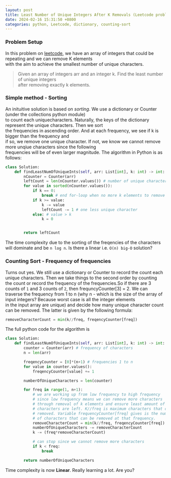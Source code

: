 ```yaml
---
layout: post
title: Least Number of Unique Integers After K Removals (Leetcode problem 1481)
date: 2024-02-16 15:31:50 +0800
categories: python, Leetcode, dictionary, counting-sort
---
```


### Problem Setup

In this problem on [leetcode], we have an array of integers that could be repeating and we can remove K elements  
with the aim to achieve the smallest number of unique characters.

>Given an array of integers arr and an integer k. Find the least number of unique integers  
after removing exactly k elements.  



### Simple method - Sorting

An inituitive solution is based on *sorting*. We use a dictionary or Counter (under the collections python module)  
to count each uniquecharacters. Naturally, the keys of the dictionary represent the unique characters. Then we sort  
the frequencies in ascending order. And at each frequency, we see if k is bigger than the frequency and  
if so, we remove one unique character. If not, we know we cannot remove more unqiue characters since the following  
frequencies will be of even larger magnitude. The algorithm in Python is as follows:

```Python
class Solution:
    def findLeastNumOfUniqueInts(self, arr: List[int], k: int) -> int:
        nCounter = Counter(arr)
        leftCount = len(nCounter.values()) # number of unique characters
        for value in sorted(nCounter.values()):
            if k == 0:
                break # end for-loop when no more k elements to remove
            if k >= value:
                k -= value
                leftCount -= 1 # one less unique character
            else: # value > k
                k = 0


        return leftCount
```
The time complexity due to the sorting of the freqencies of the characters will dominate and be `n log n`. Is there a linear i.e. `O(n) big-O` solution?

### Counting Sort - Frequency of frequencies

Turns out yes. We still use a dictionary or Counter to record the count each unique characters. Then we take things to the second order by counting  
the count or record the frequency of the frequencies.So if there are 3 counts of `1` and 3 counts of `2`, then frequncyCounter[3] = 2. We can  
traverse the frequency from 1 to n (why n - which is the size of the array of input integers? Because worst case is all the integer elements  
in the input array are unique) and decide how many unique character count can be removed. The latter is given by the following formula:

```Python
removeCharacterCount = min(k//freq, freqencyCounter[freq])
```

The full python code for the algorithm is

```Python
class Solution:
    def findLeastNumOfUniqueInts(self, arr: List[int], k: int) -> int:
        counter = Counter(arr) # frequency of characters
        n = len(arr)

        freqencyCounter = [0]*(n+1) # frequencies 1 to n
        for value in counter.values():
            freqencyCounter[value] += 1

        numberOfUniqueCharacters = len(counter)

        for freq in range(1, n+1):
            # we are working up from low frequency to high frequency
            # since low frequency means we can remove more characters
            # through removal of k elements and ensure least amount of unique
            # characters are left. K//freq is maximum characters that can be 
            # removed. Variable frequencyCounter[freq] gives is the number 
            # of characters that can be removed at that frequency.
            removeCharacterCount = min(k//freq, freqencyCounter[freq])
            numberOfUniqueCharacters -= removeCharacterCount
            k -= (freq*removeCharacterCount)

            # can stop since we cannot remove more characters
            if k < freq:
                break

        return numberOfUniqueCharacters

```

Time complexity is now **Linear**. Really learning a lot. Are you?

[leetcode]: https://leetcode.com/problems/least-number-of-unique-integers-after-k-removals/description/
